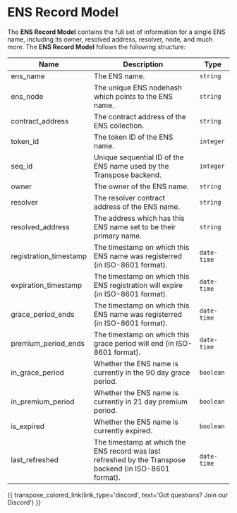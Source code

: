 # ENS Record Model
The **ENS Record Model** contains the full set of information for a single ENS name, including its owner, resolved address, resolver, node, and much more. The **ENS Record Model** follows the following structure:

| Name                    | Description                                                                                               | Type           |
| ------------------------| --------------------------------------------------------------------------------------------------------- | -------------- |
| ens_name                | The ENS name.                                                                                            | `string`       |
| ens_node                | The unique ENS nodehash which points to the ENS name.	                                                  | `string`       |
| contract_address        | The contract address of the ENS collection.	                                                              | `string`       |
| token_id                | The token ID of the ENS name.	                                                                          | `integer`      |
| seq_id                  | Unique sequential ID of the ENS name used by the Transpose backend.	                                      | `integer`      |
| owner                   | The owner of the ENS name.	                                                                              | `string`       |
| resolver                | The resolver contract address of the ENS name.	                                                          | `string`       |
| resolved_address        | The address which has this ENS name set to be their primary name.	                                      | `string`       |
| registration_timestamp  | The timestamp on which this ENS name was registerred (in ISO-8601 format).	                              | `date-time`    |
| expiration_timestamp    | The timestamp on which this ENS registration will expire (in ISO-8601 format).                           | `date-time`    |
| grace_period_ends       | The timestamp on which this ENS name was registerred (in ISO-8601 format).	                              | `date-time`    |
| premium_period_ends     | The timestamp on which this grace period will end (in ISO-8601 format).	                                  | `date-time`    |
| in_grace_period	      | Whether the ENS name is currently in the 90 day grace period.	                                          | `boolean`      |
| in_premium_period       | Whether the ENS name is currently in 21 day premium period.	                                              | `boolean`      |
| is_expired              | Whether the ENS name is currently expired.	                                                              | `boolean`      |
| last_refreshed          | The timestamp at which the ENS record was last refreshed by the Transpose backend (in ISO-8601 format).	  | `date-time`    |

{{ transpose_colored_link(link_type='discord', text='Got questions?  Join our Discord') }}

